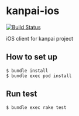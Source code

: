 # kanpai-ios

[![Build Status](https://travis-ci.org/kanpai/kanpai-ios.svg)](https://travis-ci.org/kanpai/kanpai-ios)

iOS client for kanpai project

## How to set up

    $ bundle install
    $ bundle exec pod install 

## Run test

    $ bundle exec rake test
